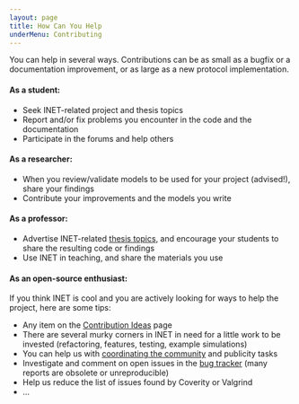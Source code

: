 ```yaml
---
layout: page
title: How Can You Help
underMenu: Contributing
---
```


You can help in several ways. Contributions can be as small as a bugfix or a documentation improvement, or as large as a new protocol implementation.

#### As a student:

*   Seek INET-related project and thesis topics
*   Report and/or fix problems you encounter in the code and the documentation
*   Participate in the forums and help others

#### As a researcher:

*   When you review/validate models to be used for your project (advised!), share your findings
*   Contribute your improvements and the models you write

#### As a professor:

*   Advertise INET-related [thesis topics](ThesisIdeas.html), and encourage your students to share the resulting code or findings
*   Use INET in teaching, and share the materials you use

#### As an open-source enthusiast:

If you think INET is cool and you are actively looking for ways to help the project, here are some tips:

*   Any item on the [Contribution Ideas](ContributionIdeas.html) page
*   There are several murky corners in INET in need for a little work to be invested (refactoring, features, testing, example simulations)
*   You can help us with [coordinating the community](CommunityCoordinators.html) and publicity tasks
*   Investigate and comment on open issues in the [bug tracker](BugTracker.html) (many reports are obsolete or unreproducible)
*   Help us reduce the list of issues found by Coverity or Valgrind
*   ...

